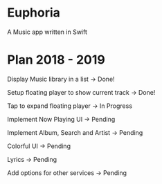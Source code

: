 # Euphoria

A Music app written in Swift


# Plan 2018 - 2019

Display Music library in a list -> Done!

Setup floating player to show current track -> Done!

Tap to expand floating player -> In Progress

Implement Now Playing UI -> Pending

Implement Album, Search and Artist -> Pending

Colorful UI -> Pending

Lyrics -> Pending

Add options for other services -> Pending

